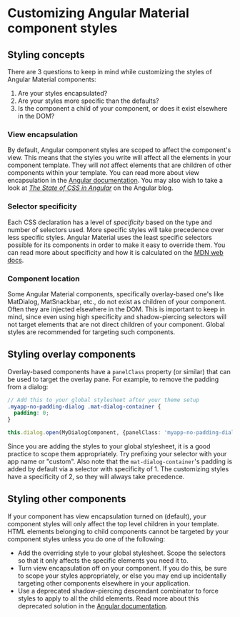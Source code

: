 # Customizing Angular Material component styles

## Styling concepts

There are 3 questions to keep in mind while customizing the styles of Angular Material
components:

1. Are your styles encapsulated?
2. Are your styles more specific than the defaults?
3. Is the component a child of your component, or does it exist elsewhere in the DOM?

### View encapsulation

By default, Angular component styles are scoped to affect the component's view. This means that
the styles you write will affect all the elements in your component template. They will *not*
affect elements that are children of other components within your template. You can read more
about view encapsulation in the
[Angular documentation](https://angular.io/guide/component-styles#view-encapsulation). You may
also wish to take a look at
[_The State of CSS in Angular_](https://blog.angular.io/the-state-of-css-in-angular-4a52d4bd2700)
on the Angular blog.

### Selector specificity

Each CSS declaration has a level of *specificity* based on the type and number of selectors used.
More specific styles will take precedence over less specific styles. Angular Material uses the
least specific selectors possible for its components in order to make it easy to override them.
You can read more about specificity and how it is calculated on the
[MDN web docs](https://developer.mozilla.org/en-US/docs/Web/CSS/Specificity).

### Component location

Some Angular Material components, specifically overlay-based one's like MatDialog, MatSnackbar, etc.,
do not exist as children of your component. Often they are injected elsewhere in the DOM. This is
important to keep in mind, since even using high specificity and shadow-piercing selectors will
not target elements that are not direct children of your component. Global styles are recommended
for targeting such components.

## Styling overlay components

Overlay-based components have a `panelClass` property (or similar) that can be used to target the
overlay pane. For example, to remove the padding from a dialog:

```scss
// Add this to your global stylesheet after your theme setup
.myapp-no-padding-dialog .mat-dialog-container {
  padding: 0;
}
```

```ts
this.dialog.open(MyDialogComponent, {panelClass: 'myapp-no-padding-dialog'})
```

Since you are adding the styles to your global stylesheet, it is a good practice to scope
them appropriately. Try prefixing your selector with your app name or "custom". Also note that
the `mat-dialog-container`'s padding is added by default via a selector with specificity of 1. The
customizing styles have a specificity of 2, so they will always take precedence.

## Styling other components

If your component has view encapsulation turned on (default), your component styles will only
affect the top level children in your template. HTML elements belonging to child components cannot
be targeted by your component styles unless you do one of the following:

- Add the overriding style to your global stylesheet. Scope the selectors so that it only affects
the specific elements you need it to.
- Turn view encapsulation off on your component. If you do this, be sure to scope your styles
appropriately, or else you may end up incidentally targeting other components elsewhere in your
application.
- Use a deprecated shadow-piercing descendant combinator to force styles to apply to all the child
elements. Read more about this deprecated solution in the
[Angular documentation](https://angular.io/guide/component-styles#deprecated-deep--and-ng-deep).

